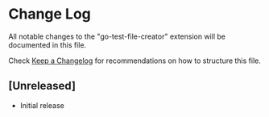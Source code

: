 # Change Log

All notable changes to the "go-test-file-creator" extension will be documented in this file.

Check [Keep a Changelog](http://keepachangelog.com/) for recommendations on how to structure this file.

## [Unreleased]

- Initial release